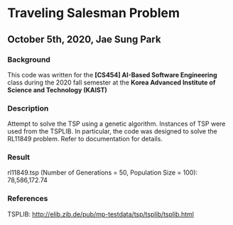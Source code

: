 # Traveling Salesman Problem
## October 5th, 2020, Jae Sung Park

### Background
This code was written for the **[CS454] AI-Based Software Engineering** class during the 2020 fall semester at the **Korea Advanced Institute of Science and Technology (KAIST)**

### Description
Attempt to solve the TSP using a genetic algorithm. Instances of TSP were used from the TSPLIB. In particular, the code was designed to solve the RL11849 problem. Refer to documentation for details.

### Result
rl11849.tsp (Number of Generations = 50, Population Size = 100): 78,586,172.74

### References
TSPLIB: http://elib.zib.de/pub/mp-testdata/tsp/tsplib/tsplib.html
